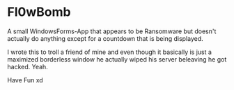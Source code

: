 # Fl0wBomb
 A small WindowsForms-App that appears to be Ransomware but doesn't actually do anything except for a countdown that is being displayed.
 
 I wrote this to troll a friend of mine and even though it basically is just a maximized borderless window he actually wiped his server beleaving he got hacked.
 Yeah.
 
 Have Fun xd
